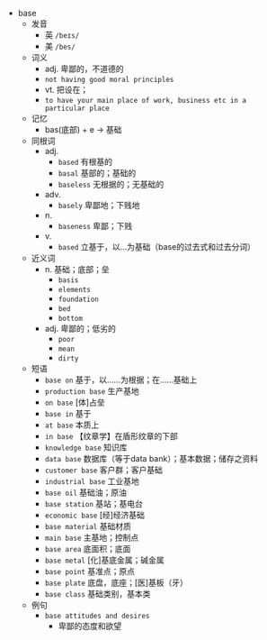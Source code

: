 - base
  - 发音
    - 英 `/beɪs/`
    - 美 `/bes/`
  - 词义
    - adj. 卑鄙的，不道德的
    - `not having good moral principles`
    - vt. 把设在；
    - `to have your main place of work, business etc in a particular place`
  - 记忆
    - bas(底部) + e → 基础
  - 同根词
    - adj.
      - `based` 有根基的
      - `basal` 基部的；基础的
      - `baseless` 无根据的；无基础的
    - adv.
      - `basely` 卑鄙地；下贱地
    - n.
      - `baseness` 卑鄙；下贱
    - v.
      - `based` 立基于，以…为基础（base的过去式和过去分词）
  - 近义词
    - n. 基础；底部；垒
      - `basis`
      - `elements`
      - `foundation`
      - `bed`
      - `bottom`
    - adj. 卑鄙的；低劣的
      - `poor`
      - `mean`
      - `dirty`
  - 短语
    - `base on` 基于，以……为根据；在……基础上 
    - `production base` 生产基地 
    - `on base` [体]占垒 
    - `base in` 基于 
    - `at base` 本质上 
    - `in base` 【纹章学】在盾形纹章的下部 
    - `knowledge base` 知识库 
    - `data base` 数据库（等于data bank）；基本数据；储存之资料 
    - `customer base` 客户群；客户基础 
    - `industrial base` 工业基地 
    - `base oil` 基础油；原油 
    - `base station` 基站；基电台 
    - `economic base` [经]经济基础 
    - `base material` 基础材质 
    - `main base` 主基地；控制点 
    - `base area` 底面积；底面 
    - `base metal` [化]基底金属；碱金属 
    - `base point` 基准点；原点 
    - `base plate` 底盘，底座；[医]基板（牙） 
    - `base class` 基础类别，基本类 
  - 例句
    - `base attitudes and desires`
      - 卑鄙的态度和欲望

